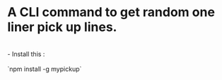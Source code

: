 # A CLI command to get random one liner pick up lines.

<br/>
- Install this :
    <br/><br/>
    `npm install -g mypickup`

